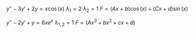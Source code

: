 $y'' - 3y' + 2y = x\cos(x)$
$\lambda_{1} = 2$
$\lambda_{2} = 1$
$F = \left( Ax + b \right) \cos(x) + \left( Cx + d \right)\sin(x)$


$y'' - 2y' + y = 6xe^{x}$
$\lambda_{1, 2} = 1$
$F = \left( Ax^{3} + bx^{2} + cx +d \right)$